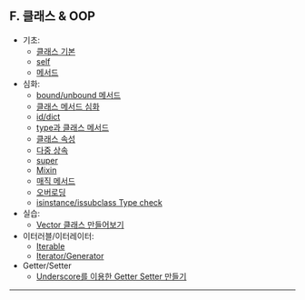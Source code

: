 ## F. 클래스 & OOP

- 기초:
  - [클래스 기본](./01-class_basic.md)
  - [self](./02-class_self.md)
  - [메서드](./03-class_method.md)
- 심화:
  - [bound/unbound 메서드](./04-class_method_bound_method.md)
  - [클래스 메서드 심화](./05-class_method_심화1md.md)
  - [id/dict](./06-class_id_dict_.md)
  - [type과 클래스 메서드](./07-class_method_type.md)
  - [클래스 속성](./08-class_attr.md)
  - [다중 상속](./09-다중_상속.md)
  - [super](./10-super_class.md)
  - [Mixin](./11-Mixin.md)
  - [매직 메서드](./12-MagicMethod.md)
  - [오버로딩](./13-MagicMethodOverloading.md)
  - [isinstance/issubclass Type check](./17-type_types_isinstance_issubclass.md)
- 실습:
  - [Vector 클래스 만들어보기](./14-Vector클래스_만들어보기.md)
- 이터러블/이터레이터:
  - [Iterable](./15-Iterable.md)
  - [Iterator/Generator](./16-Iterator_Generator.md)
- Getter/Setter
  - [Underscore를 이용한 Getter Setter 만들기](./18-Underscore를%20이용한%20Getter%20Setter.md) 
---
